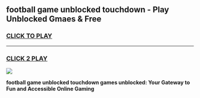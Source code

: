 
## football game unblocked touchdown - Play Unblocked Gmaes & Free
<h3>
<a href="https://news.freeplayer.one?title=football_game_unblocked_touchdown&ref=16F">CLICK TO PLAY</a></h3>
<hr>

<h3>
<a href="https://news.freeplayer.one?title=football_game_unblocked_touchdown&ref=16F">CLICK 2 PLAY</a>
  
</h3>

<a href="https://news.freeplayer.one?title=football_game_unblocked_touchdown&ref=16F/"><img src="https://clearcache.store/games.png"></a>


**football game unblocked touchdown games unblocked: Your Gateway to Fun and Accessible Online Gaming**
